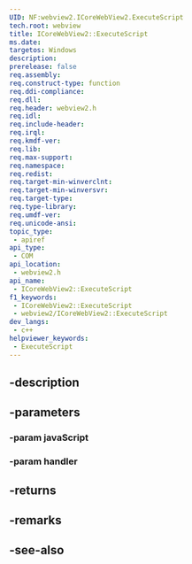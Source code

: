 ```yaml
---
UID: NF:webview2.ICoreWebView2.ExecuteScript
tech.root: webview
title: ICoreWebView2::ExecuteScript
ms.date: 
targetos: Windows
description: 
prerelease: false
req.assembly: 
req.construct-type: function
req.ddi-compliance: 
req.dll: 
req.header: webview2.h
req.idl: 
req.include-header: 
req.irql: 
req.kmdf-ver: 
req.lib: 
req.max-support: 
req.namespace: 
req.redist: 
req.target-min-winverclnt: 
req.target-min-winversvr: 
req.target-type: 
req.type-library: 
req.umdf-ver: 
req.unicode-ansi: 
topic_type:
 - apiref
api_type:
 - COM
api_location:
 - webview2.h
api_name:
 - ICoreWebView2::ExecuteScript
f1_keywords:
 - ICoreWebView2::ExecuteScript
 - webview2/ICoreWebView2::ExecuteScript
dev_langs:
 - c++
helpviewer_keywords:
 - ExecuteScript
---
```


## -description

## -parameters

### -param javaScript

### -param handler

## -returns

## -remarks

## -see-also

